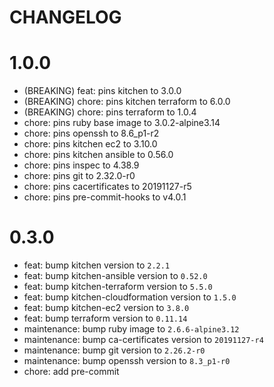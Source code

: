 # CHANGELOG

# 1.0.0

* (BREAKING) feat: pins kitchen to 3.0.0
* (BREAKING) chore: pins kitchen terraform to 6.0.0
* (BREAKING) chore: pins terraform to 1.0.4
* chore: pins ruby base image to 3.0.2-alpine3.14
* chore: pins openssh to 8.6_p1-r2
* chore: pins kitchen ec2 to 3.10.0
* chore: pins kitchen ansible to 0.56.0
* chore: pins inspec to 4.38.9
* chore: pins git to 2.32.0-r0
* chore: pins cacertificates to 20191127-r5
* chore: pins pre-commit-hooks to v4.0.1

# 0.3.0

* feat: bump kitchen version to `2.2.1`
* feat: bump kitchen-ansible version to `0.52.0`
* feat: bump kitchen-terraform version to `5.5.0`
* feat: bump kitchen-cloudformation version to `1.5.0`
* feat: bump kitchen-ec2 version to `3.8.0`
* feat: bump terraform version to `0.11.14`
* maintenance: bump ruby image to `2.6.6-alpine3.12`
* maintenance: bump ca-certificates version to `20191127-r4`
* maintenance: bump git version to `2.26.2-r0`
* maintenance: bump openssh version to `8.3_p1-r0`
* chore: add pre-commit
